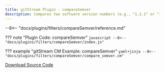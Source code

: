 ```yaml
---
title: gitStream Plugin - compareSemver
description: Compares two software version numbers (e.g., "1.2.1" or "1.2b") and determines the type of version change.
---
```


--8<-- "docs/plugins/filters/compareSemver/reference.md"

??? note "Plugin Code: compareSemver"
    ```javascript
    --8<-- "docs/plugins/filters/compareSemver/index.js"
    ```
    <div class="result" markdown>
    <span>
    </span>
    </div>


??? example "gitStream CM Example: compareSemver"
    ```yaml+jinja
    --8<-- "docs/plugins/filters/compareSemver/compare_semver.cm"
    ```
    <div class="result" markdown>
    <span>
    </span>
    </div>

[Download Source Code](https://github.com/linear-b/gitstream/tree/main/docs/plugins/filters/compareSemver)